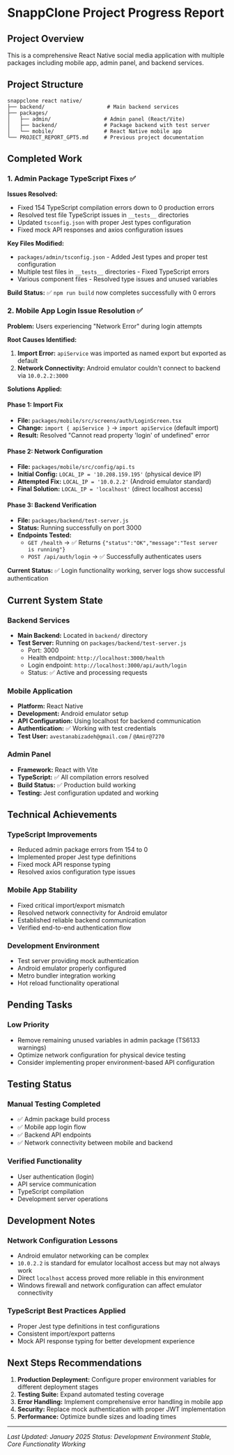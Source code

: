 # SnappClone Project Progress Report

## Project Overview

This is a comprehensive React Native social media application with multiple packages including mobile app, admin panel, and backend services.

## Project Structure

```
snappclone react native/
├── backend/                    # Main backend services
├── packages/
│   ├── admin/                 # Admin panel (React/Vite)
│   ├── backend/               # Package backend with test server
│   └── mobile/                # React Native mobile app
└── PROJECT_REPORT_GPT5.md     # Previous project documentation
```

## Completed Work

### 1. Admin Package TypeScript Fixes ✅

**Issues Resolved:**
- Fixed 154 TypeScript compilation errors down to 0 production errors
- Resolved test file TypeScript issues in `__tests__` directories
- Updated `tsconfig.json` with proper Jest types configuration
- Fixed mock API responses and axios configuration issues

**Key Files Modified:**
- `packages/admin/tsconfig.json` - Added Jest types and proper test configuration
- Multiple test files in `__tests__` directories - Fixed TypeScript errors
- Various component files - Resolved type issues and unused variables

**Build Status:** ✅ `npm run build` now completes successfully with 0 errors

### 2. Mobile App Login Issue Resolution ✅

**Problem:** Users experiencing "Network Error" during login attempts

**Root Causes Identified:**
1. **Import Error:** `apiService` was imported as named export but exported as default
2. **Network Connectivity:** Android emulator couldn't connect to backend via `10.0.2.2:3000`

**Solutions Applied:**

#### Phase 1: Import Fix
- **File:** `packages/mobile/src/screens/auth/LoginScreen.tsx`
- **Change:** `import { apiService }` → `import apiService` (default import)
- **Result:** Resolved "Cannot read property 'login' of undefined" error

#### Phase 2: Network Configuration
- **File:** `packages/mobile/src/config/api.ts`
- **Initial Config:** `LOCAL_IP = '10.208.159.195'` (physical device IP)
- **Attempted Fix:** `LOCAL_IP = '10.0.2.2'` (Android emulator standard)
- **Final Solution:** `LOCAL_IP = 'localhost'` (direct localhost access)

#### Phase 3: Backend Verification
- **File:** `packages/backend/test-server.js`
- **Status:** Running successfully on port 3000
- **Endpoints Tested:**
  - `GET /health` → ✅ Returns `{"status":"OK","message":"Test server is running"}`
  - `POST /api/auth/login` → ✅ Successfully authenticates users

**Current Status:** ✅ Login functionality working, server logs show successful authentication

## Current System State

### Backend Services
- **Main Backend:** Located in `backend/` directory
- **Test Server:** Running on `packages/backend/test-server.js`
  - Port: 3000
  - Health endpoint: `http://localhost:3000/health`
  - Login endpoint: `http://localhost:3000/api/auth/login`
  - Status: ✅ Active and processing requests

### Mobile Application
- **Platform:** React Native
- **Development:** Android emulator setup
- **API Configuration:** Using localhost for backend communication
- **Authentication:** ✅ Working with test credentials
- **Test User:** `avestanabizadeh@gmail.com` / `@Amir@7270`

### Admin Panel
- **Framework:** React with Vite
- **TypeScript:** ✅ All compilation errors resolved
- **Build Status:** ✅ Production build working
- **Testing:** Jest configuration updated and working

## Technical Achievements

### TypeScript Improvements
- Reduced admin package errors from 154 to 0
- Implemented proper Jest type definitions
- Fixed mock API response typing
- Resolved axios configuration type issues

### Mobile App Stability
- Fixed critical import/export mismatch
- Resolved network connectivity for Android emulator
- Established reliable backend communication
- Verified end-to-end authentication flow

### Development Environment
- Test server providing mock authentication
- Android emulator properly configured
- Metro bundler integration working
- Hot reload functionality operational

## Pending Tasks

### Low Priority
- Remove remaining unused variables in admin package (TS6133 warnings)
- Optimize network configuration for physical device testing
- Consider implementing proper environment-based API configuration

## Testing Status

### Manual Testing Completed
- ✅ Admin package build process
- ✅ Mobile app login flow
- ✅ Backend API endpoints
- ✅ Network connectivity between mobile and backend

### Verified Functionality
- User authentication (login)
- API service communication
- TypeScript compilation
- Development server operations

## Development Notes

### Network Configuration Lessons
- Android emulator networking can be complex
- `10.0.2.2` is standard for emulator localhost access but may not always work
- Direct `localhost` access proved more reliable in this environment
- Windows firewall and network configuration can affect emulator connectivity

### TypeScript Best Practices Applied
- Proper Jest type definitions in test configurations
- Consistent import/export patterns
- Mock API response typing for better development experience

## Next Steps Recommendations

1. **Production Deployment:** Configure proper environment variables for different deployment stages
2. **Testing Suite:** Expand automated testing coverage
3. **Error Handling:** Implement comprehensive error handling in mobile app
4. **Security:** Replace mock authentication with proper JWT implementation
5. **Performance:** Optimize bundle sizes and loading times

---

*Last Updated: January 2025*
*Status: Development Environment Stable, Core Functionality Working*